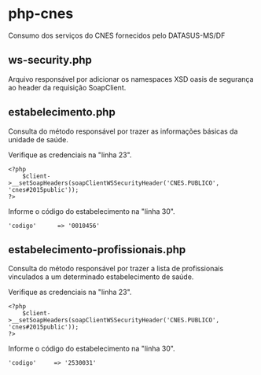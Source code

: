 # php-cnes
Consumo dos serviços do CNES fornecidos pelo DATASUS-MS/DF

## ws-security.php
Arquivo responsável por adicionar os namespaces XSD oasis de segurança ao header da requisição SoapClient.

## estabelecimento.php
Consulta do método responsável por trazer as informações básicas da unidade de saúde.

Verifique as credenciais na "linha 23".

    <?php
        $client->__setSoapHeaders(soapClientWSSecurityHeader('CNES.PUBLICO', 'cnes#2015public'));
    ?>

Informe o código do estabelecimento na "linha 30".
    
    'codigo'      => '0010456'
    
## estabelecimento-profissionais.php
Consulta do método responsável por trazer a lista de profissionais vinculados a um determinado estabelecimento de saúde.

Verifique as credenciais na "linha 23".

    <?php
        $client->__setSoapHeaders(soapClientWSSecurityHeader('CNES.PUBLICO', 'cnes#2015public'));
    ?>

Informe o código do estabelecimento na "linha 30".
    
    'codigo'     => '2530031'
